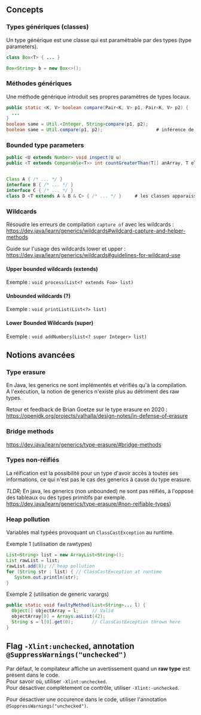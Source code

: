 ## Concepts

### Types génériques (classes)
Un type générique est une classe qui est paramétrable par des types (type parameters).
```java
class Box<T> { ... }

Box<String> b = new Box<>();
```

### Méthodes génériques
Une méthode générique introduit ses propres paramètres de types locaux.

```java
public static <K, V> boolean compare(Pair<K, V> p1, Pair<K, V> p2) {
  ...
}
boolean same = Util.<Integer, String>compare(p1, p2);
boolean same = Util.compare(p1, p2);                    # inférence de type
```

### Bounded type parameters

```java
public <U extends Number> void inspect(U u)
public <T extends Comparable<T>> int countGreaterThan(T[] anArray, T elem) {


Class A { /* ... */ }
interface B { /* ... */ }
interface C { /* ... */ }
class D <T extends A & B & C> { /* ... */ }     # les classes apparaissent obligatoirement avant les interfaces
```
### Wildcards

Résoudre les erreurs de compilation `capture of` avec les wildcards : https://dev.java/learn/generics/wildcards#wildcard-capture-and-helper-methods

Guide sur l'usage des wildcards lower et upper : https://dev.java/learn/generics/wildcards#guidelines-for-wildcard-use

#### Upper bounded wildcards (extends)
Exemple : `void process(List<? extends Foo> list)`

#### Unbounded wildcards (?)
Exemple : `void printList(List<?> list)`

#### Lower Bounded Wildcards (super)
Exemple : `void addNumbers(List<? super Integer> list)`

## Notions avancées

### Type erasure
En Java, les generics ne sont implémentés et vérifiés qu'à la compilation. \
A l'exécution, la notion de generics n'existe plus au détriment des raw types.

Retour et feedback de Brian Goetze sur le type erasure en 2020 : https://openjdk.org/projects/valhalla/design-notes/in-defense-of-erasure

### Bridge methods
https://dev.java/learn/generics/type-erasure/#bridge-methods

### Types non-réifiés

La réification est la possibilité pour un type d'avoir accès à toutes ses informations, ce qui n'est pas le cas des generics à cause du type erasure.

*TLDR;* En java, les generics (non unbounded) ne sont pas réifiés, à l'opposé des tableaux ou des types primitifs par exemple.  
https://dev.java/learn/generics/type-erasure/#non-reifiable-types)

### Heap pollution

Variables mal typées provoquant un `ClassCastException` au runtime.

Exemple 1 (utilisation de rawtypes)
```java
List<String> list = new ArrayList<String>();
List rawList = list;
rawList.add(8); // heap pollution
for (String str : list) { // ClassCastException at runtime
   System.out.println(str);
}
```

Exemple 2 (utilisation de generic varargs)
```java
public static void faultyMethod(List<String>... l) {
  Object[] objectArray = l;     // Valid
  objectArray[0] = Arrays.asList(42);
  String s = l[0].get(0);       // ClassCastException thrown here
}
```

## Flag `-Xlint:unchecked`, annotation `@SuppressWarnings("unchecked")`

Par défaut, le compilateur affiche un avertissement quand un **raw type** est présent dans le code. \
Pour savoir où, utiliser `-Xlint:unchecked`. \
Pour désactiver complètement ce contrôle, utiliser `-Xlint:-unchecked`.

Pour désactiver une occurence dans le code, utiliser l'annotation `@SuppressWarnings("unchecked")`.

